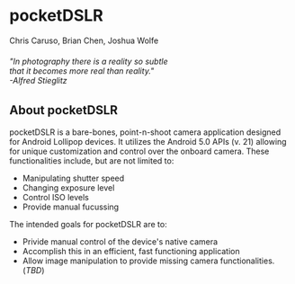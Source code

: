 # pocketDSLR
Chris Caruso, Brian Chen, Joshua Wolfe

###### "In photography there is a reality so subtle <br> that it becomes more real than reality." <br> -Alfred Stieglitz

## About pocketDSLR
pocketDSLR is a bare-bones, point-n-shoot camera application designed for 
Android Lollipop devices. It utilizes the Android 5.0 APIs (v. 21) allowing 
for unique customization and control over the onboard camera. These 
functionalities include, but are not limited to:
* Manipulating shutter speed
* Changing exposure level
* Control ISO levels
* Provide manual fucussing 

The intended goals for pocketDSLR are to:
* Privide manual control of the device's native camera
* Accomplish this in an efficient, fast functioning application
* Allow image manipulation to provide missing camera functionalities. (*TBD*)
